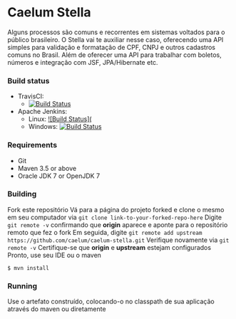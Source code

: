 # Caelum Stella

Alguns processos são comuns e recorrentes em sistemas voltados para o público brasileiro. O Stella vai te auxiliar nesse caso, oferecendo uma API simples para validação e formatação de CPF, CNPJ e outros cadastros comuns no Brasil. Além de oferecer uma API para trabalhar com boletos, números e integração com JSF, JPA/Hibernate etc.

### Build status
   * TravisCI:
     * [![Build Status](https://travis-ci.org/caelum/caelum-stella.svg?branch=master)](https://travis-ci.org/caelum/caelum-stella)
   * Apache Jenkins: 
     * Linux: [![Build Status](]()
     * Windows: [![Build Status]()]()

### Requirements

  * Git
  * Maven 3.5 or above
  * Oracle JDK 7 or OpenJDK 7

### Building

Fork este repositório
Vá para a página do projeto forked e clone o mesmo em seu computador via ```git clone link-to-your-forked-repo-here```
Digite ```git remote -v``` confirmando que **origin** aparece e aponte para o repositório remoto que fez o fork
Em seguida, digite ```git remote add upstream https://github.com/caelum/caelum-stella.git```
Verifique novamente via ```git remote -v```
Certifique-se que **origin** e **upstream** estejam configurados
Pronto, use seu IDE ou o maven
```
$ mvn install
```

### Running

Use o artefato construído, colocando-o no classpath de sua aplicação através do maven ou diretamente
